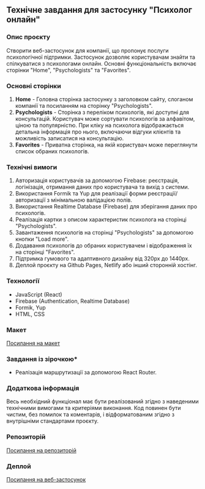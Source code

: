 ## Технічне завдання для застосунку "Психолог онлайн"

### Опис проєкту
Створити веб-застосунок для компанії, що пропонує послуги психологічної підтримки. Застосунок дозволяє користувачам знайти та спілкуватися з психологами онлайн. Основні функціональність включає сторінки "Home", "Psychologists" та "Favorites".

### Основні сторінки
1. **Home** - Головна сторінка застосунку з заголовком сайту, слоганом компанії та посиланням на сторінку "Psychologists".
2. **Psychologists** - Сторінка з переліком психологів, які доступні для консультацій. Користувач може сортувати психологів за алфавітом, ціною та популярністю. При кліку на психолога відображається детальна інформація про нього, включаючи відгуки клієнтів та можливість записатися на консультацію.
3. **Favorites** - Приватна сторінка, на якій користувач може переглянути список обраних психологів.

### Технічні вимоги
1. Авторизація користувачів за допомогою Firebase: реєстрація, логінізація, отримання даних про користувача та вихід з системи.
2. Використання Formik та Yup для реалізації форми реєстрації/авторизації з мінімальною валідацією полів.
3. Використання Realtime Database (Firebase) для зберігання даних про психологів.
4. Реалізація картки з описом характеристик психолога на сторінці "Psychologists".
5. Завантаження психологів на сторінці "Psychologists" за допомогою кнопки "Load more".
6. Додавання психологів до обраних користувачем і відображення їх на сторінці "Favorites".
7. Підтримка гумового та адаптивного дизайну від 320px до 1440px.
8. Деплой проєкту на Github Pages, Netlify або інший сторонній хостінг.

### Технології
- JavaScript (React)
- Firebase (Authentication, Realtime Database)
- Formik, Yup
- HTML, CSS

### Макет
[Посилання на макет](https://www.figma.com/file/I5vjNb0NsJOpQRnRpMloSY/Psychologists.Services?type=design&node-id=0-1&mode=design&t=4zfT2zFANRbp1fCK-0)

### Завдання із зірочкою*
- Реалізація маршрутизації за допомогою React Router.

### Додаткова інформація
Весь необхідний функціонал має бути реалізований згідно з наведеними технічними вимогами та критеріями виконання. Код повинен бути чистим, без помилок та коментарів, і відформатованим згідно з внутрішніми стандартами проєкту.

### Репозиторій
[Посилання на репозиторій](https://github.com/Lunatickus/psychologists-services)

### Деплой
[Посилання на веб-застосунок](https://lunatickus.github.io/psychologists-services/)